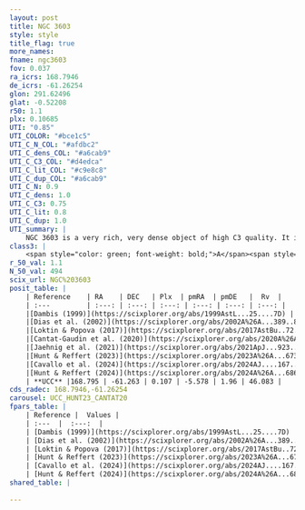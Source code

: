 ```yaml
---
layout: post
title: NGC 3603
style: style
title_flag: true
more_names: 
fname: ngc3603
fov: 0.037
ra_icrs: 168.7946
de_icrs: -61.26254
glon: 291.62496
glat: -0.52208
r50: 1.1
plx: 0.10685
UTI: "0.85"
UTI_COLOR: "#bce1c5"
UTI_C_N_COL: "#afdbc2"
UTI_C_dens_COL: "#a6cab9"
UTI_C_C3_COL: "#d4edca"
UTI_C_lit_COL: "#c9e8c8"
UTI_C_dup_COL: "#a6cab9"
UTI_C_N: 0.9
UTI_C_dens: 1.0
UTI_C_C3: 0.75
UTI_C_lit: 0.8
UTI_C_dup: 1.0
UTI_summary: |
    NGC 3603 is a very rich, very dense object of high C3 quality. It is well-studied in the literature.
class3: |
    <span style="color: green; font-weight: bold;">A</span><span style="color: #FFC300; font-weight: bold;">B</span>
r_50_val: 1.1
N_50_val: 494
scix_url: NGC%203603
posit_table: |
    | Reference    | RA    | DEC   | Plx  | pmRA  | pmDE   |  Rv  |
    | :---         | :---: | :---: | :---: | :---: | :---: | :---: |
    |[Dambis (1999)](https://scixplorer.org/abs/1999AstL...25....7D) | 168.788 | -61.271 | -- | -- | -- | -- |
    |[Dias et al. (2002)](https://scixplorer.org/abs/2002A%26A...389..871D) | 168.779 | -61.26 | -- | -5.76 | 0.28 | -- |
    |[Loktin & Popova (2017)](https://scixplorer.org/abs/2017AstBu..72..257L) | 168.78 | -61.26 | -- | -5.76 | 0.28 | 23.0 |
    |[Cantat-Gaudin et al. (2020)](https://scixplorer.org/abs/2020A%26A...640A...1C) | 168.795 | -61.259 | 0.076 | -5.543 | 1.961 | -- |
    |[Jaehnig et al. (2021)](https://scixplorer.org/abs/2021ApJ...923..129J) | 168.798 | -61.258 | 0.106 | -5.52 | 1.959 | -- |
    |[Hunt & Reffert (2023)](https://scixplorer.org/abs/2023A%26A...673A.114H) | 168.79 | -61.261 | 0.115 | -5.612 | 1.988 | -24.616 |
    |[Cavallo et al. (2024)](https://scixplorer.org/abs/2024AJ....167...12C) | 168.774 | -61.248 | 0.115 | -- | -- | -- |
    |[Hunt & Reffert (2024)](https://scixplorer.org/abs/2024A%26A...686A..42H) | 168.79 | -61.261 | 0.115 | -5.612 | 1.988 | -24.616 |
    | **UCC** |168.795 | -61.263 | 0.107 | -5.578 | 1.96 | 46.083 | 
cds_radec: 168.7946,-61.26254
carousel: UCC_HUNT23_CANTAT20
fpars_table: |
    | Reference |  Values |
    | :---  |  :---:  |
    | [Dambis (1999)](https://scixplorer.org/abs/1999AstL...25....7D) | `E_B-V_=1.42, DM0=14.88, log_age_=6.4` |
    | [Dias et al. (2002)](https://scixplorer.org/abs/2002A%26A...389..871D) | `E(B-V)=1.338, Dist=6900.0, Age=6.0` |
    | [Loktin & Popova (2017)](https://scixplorer.org/abs/2017AstBu..72..257L) | `E(B-V)=1.352, Dmod=12.901, logt=6.841` |
    | [Hunt & Reffert (2023)](https://scixplorer.org/abs/2023A%26A...673A.114H) | `AV50=4.649, diffAV50=2.689, MOD50=14.698, logAge50=6.85` |
    | [Cavallo et al. (2024)](https://scixplorer.org/abs/2024AJ....167...12C) | `AV50=4.39, dMod50=11.85, logAge50=7.87, [Fe/H]50=0.32` |
    | [Hunt & Reffert (2024)](https://scixplorer.org/abs/2024A%26A...686A..42H) | `MassJ=8097.66` |
shared_table: |
    
---
```

